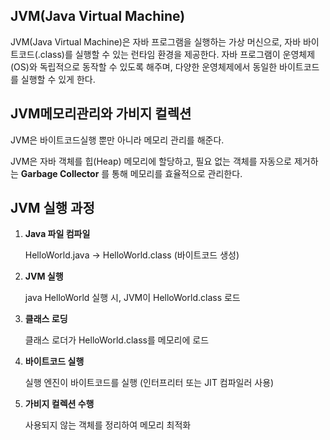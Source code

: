 ## JVM(Java Virtual Machine) 

JVM(Java Virtual Machine)은 자바 프로그램을 실행하는 가상 머신으로, 자바 바이트코드(.class)를 실행할 수 있는 런타임 환경을 제공한다. 자바 프로그램이 운영체제(OS)와 독립적으로 동작할 수 있도록 해주며, 다양한 운영체제에서 동일한 바이트코드를 실행할 수 있게 한다.

## JVM메모리관리와 가비지 컬렉션
JVM은 바이트코드실행 뿐만 아니라 메모리 관리를 해준다.

JVM은 자바 객체를 힙(Heap) 메모리에 할당하고, 필요 없는 객체를 자동으로 제거하는 **Garbage Collector** 를 통해 메모리를 효율적으로 관리한다.

## JVM 실행 과정

1. **Java 파일 컴파일**
    
    HelloWorld.java → HelloWorld.class (바이트코드 생성)

2. **JVM 실행**
    
    java HelloWorld 실행 시, JVM이 HelloWorld.class 로드

3. **클래스 로딩**
    
    클래스 로더가 HelloWorld.class를 메모리에 로드

4. **바이트코드 실행**
    
    실행 엔진이 바이트코드를 실행 (인터프리터 또는 JIT 컴파일러 사용)

5. **가비지 컬렉션 수행**
    
    사용되지 않는 객체를 정리하여 메모리 최적화